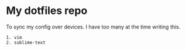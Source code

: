 # My dotfiles repo

To sync my config over devices. I have too many at the time writing this.

    1. vim
    2. sublime-text